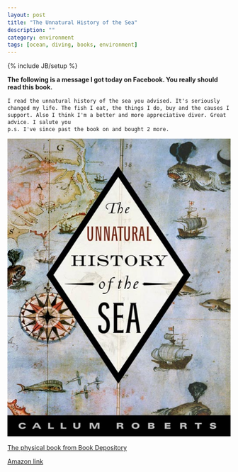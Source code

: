 ```yaml
---
layout: post
title: "The Unnatural History of the Sea"
description: ""
category: environment
tags: [ocean, diving, books, environment]
---
```

{% include JB/setup %}

**The following is a message I got today on Facebook. You really should read this book.**

    I read the unnatural history of the sea you advised. It's seriously changed my life. The fish I eat, the things I do, buy and the causes I support. Also I think I'm a better and more appreciative diver. Great advice. I salute you 
    p.s. I've since past the book on and bought 2 more.


![The Unnatural History of the Sea book cover](/assets/files/unnatural.jpg)

[The physical book from Book Depository](http://www.bookdepository.co.uk/Unnatural-History-Sea-Callum-Roberts/9781597265775)

[Amazon link](http://www.amazon.com/The-Unnatural-History-Callum-Roberts/dp/1597261025)


